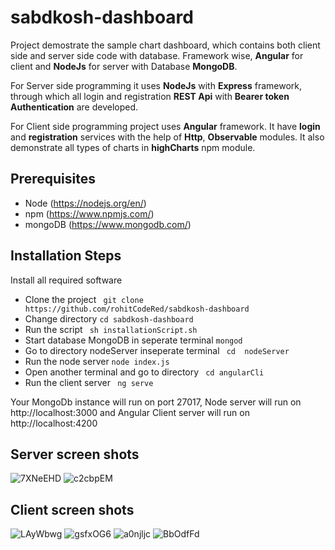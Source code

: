 # sabdkosh-dashboard
Project demostrate the sample chart dashboard, which contains both client side and server side code with database. Framework wise, **Angular** for client and **NodeJs** for server with Database **MongoDB**.  
  
For Server side programming it uses **NodeJs** with **Express** framework, through which all login and registration **REST Api** with **Bearer token Authentication** are developed.  

For Client side programming project uses **Angular** framework. It have **login** and **registration** services with the help of **Http**, **Observable** modules. It also demonstrate all types of charts in **highCharts** npm module.  


## Prerequisites
* Node (https://nodejs.org/en/)
* npm (https://www.npmjs.com/)
* mongoDB (https://www.mongodb.com/)



## Installation Steps
  Install all required software
* Clone the project
` git clone https://github.com/rohitCodeRed/sabdkosh-dashboard`
* Change directory ` cd sabdkosh-dashboard `
* Run the script ` sh installationScript.sh`
* Start database MongoDB in seperate terminal ` mongod `
* Go to directory nodeServer inseperate terminal ` cd  nodeServer`
* Run the node server ` node index.js `
* Open another terminal and go to directory ` cd angularCli`
* Run the client server ` ng serve`

Your MongoDb instance will run on port 27017, Node server will run on http://localhost:3000 and Angular Client server will run on http://localhost:4200

## Server screen shots  
![7XNeEHD](https://user-images.githubusercontent.com/35483024/105984149-be244480-60bf-11eb-9067-3f750b6eaaf2.png)
![c2cbpEM](https://user-images.githubusercontent.com/35483024/105984164-c1b7cb80-60bf-11eb-8984-01cc5b3adf6a.png)  



## Client screen shots  
![LAyWbwg](https://user-images.githubusercontent.com/35483024/105984170-c3818f00-60bf-11eb-9432-b85d774ef04c.png)
![gsfxOG6](https://user-images.githubusercontent.com/35483024/105984166-c2506200-60bf-11eb-877b-20c6c97b3b2c.png)
![a0njljc](https://user-images.githubusercontent.com/35483024/105984157-bfee0800-60bf-11eb-9bc9-bd410c0bf4da.png)
![BbOdfFd](https://user-images.githubusercontent.com/35483024/105984163-c0869e80-60bf-11eb-8636-20fd6199520e.png)

